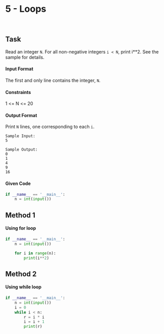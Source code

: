 # 5 - Loops
<br>

## Task

Read an integer `N`. For all non-negative integers `i < N`, print i**2. See the sample for details.

#### Input Format

The first and only line contains the integer, `N`.

#### Constraints
1 <= N <= 20

#### Output Format

Print `N` lines, one corresponding to each `i`.

```
Sample Input:
5
```

```
Sample Output:
0
1
4
9
16
```

#### Given Code

```python
if __name__ == '__main__':
    n = int(input())
```


## Method 1
#### Using for loop

```python
if __name__ == '__main__':
    n = int(input())

    for i in range(n):
        print(i**2)
```


## Method 2
#### Using while loop

```python
if __name__ == '__main__':
    n = int(input())
    i = 0
    while i < n:
        r = i * i
        i = i + 1
        print(r)
```